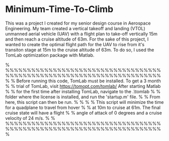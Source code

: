 # Minimum-Time-To-Climb

This was a project I created for my senior design course in Aerospace Engineering. My team created a vertical takeoff and landing (VTOL) unmanned aerial vehicle (UAV) with a flight plan to take-off vertically 15m and then reach a cruise altitude of 63m. For the sake of this project, I wanted to create the optimal flight path for the UAV to rise from it's transiton stage at 15m to the cruise altitude of 63m. To do so, I used the TomLab optimization package with Matlab.

% %%%%%%%%%%%%%%%%%%%%%%%%%%%%%%%%%%%%%%%%%%%%%%%%%%%%%%%%%%%%%%%%%%%%%%%%%
% Before running this code, TomLab must be installed. To get a 3 month    %
% trial of TomLab, visit https://tomopt.com/tomlab/ After starting Matlab % 
% for the first time after installing TomLab, navigate to the .\tomlab    % 
% folder where the license is installed, and run the 'startup.m' file.    %
% From here, this script can then be run.                                 %
%                                                                         %
% This script will minimize the time for a quadplane to travel from hover %
% at 10m to cruise at 61m. The final cruise state will have a flight      %
% angle of attack of 0 degrees and a cruise velocity of 24 m/s.           %
% %%%%%%%%%%%%%%%%%%%%%%%%%%%%%%%%%%%%%%%%%%%%%%%%%%%%%%%%%%%%%%%%%%%%%%%%%
